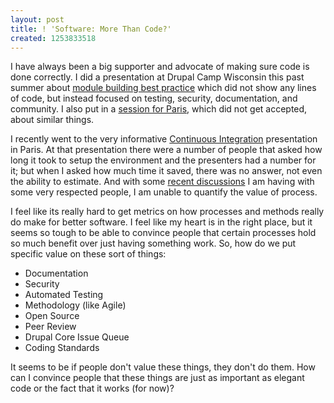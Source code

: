 ```yaml
---
layout: post
title: ! 'Software: More Than Code?'
created: 1253833518
---
```


I have always been a big supporter and advocate of making sure code is done correctly.  I did a presentation at Drupal Camp Wisconsin this past summer about [module building best practice](http://drupalcampwi.com/session/building-a-module-best-practices) which did not show any lines of code, but instead focused on testing, security, documentation, and community.  I also put in a [session for Paris](http://paris2009.drupalcon.org/session/caring-code-building-responsible-modules), which did not get accepted, about similar things.

I recently went to the very informative [Continuous Integration](http://paris2009.drupalcon.org/session/continuous-integration-and-drupal) presentation in Paris.  At that presentation there were a number of people that asked how long it took to setup the environment and the presenters had a number for it; but when I asked how much time it saved, there was no answer, not even the ability to estimate.  And with some [recent discussions](http://drupal.org/node/569178) I am having with some very respected people, I am unable to quantify the value of process.

I feel like its really hard to get metrics on how processes and methods really do make for better software.  I feel like my heart is in the right place, but it seems so tough to be able to convince people that certain processes hold so much benefit over just having something work.  So, how do we put specific value on these sort of things:

* Documentation
* Security
* Automated Testing
* Methodology (like Agile)
* Open Source
* Peer Review
* Drupal Core Issue Queue
* Coding Standards

It seems to be if people don't value these things, they don't do them.  How can I convince people that these things are just as important as elegant code or the fact that it works (for now)?

